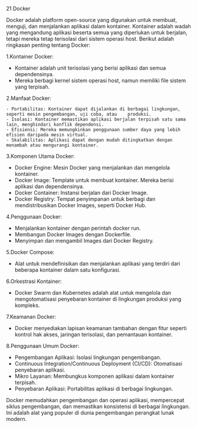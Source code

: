 21 Docker

Docker adalah platform open-source yang digunakan untuk membuat, menguji, dan menjalankan aplikasi dalam kontainer. Kontainer adalah wadah yang mengandung aplikasi beserta semua yang diperlukan untuk berjalan, tetapi mereka tetap terisolasi dari sistem operasi host. Berikut adalah ringkasan penting tentang Docker:

1.Kontainer Docker:

- Kontainer adalah unit terisolasi yang berisi aplikasi dan semua dependensinya.
- Mereka berbagi kernel sistem operasi host, namun memiliki file sistem yang terpisah.

2.Manfaat Docker:

    - Portabilitas: Kontainer dapat dijalankan di berbagai lingkungan, seperti mesin pengembangan, uji coba, atau    produksi.
    - Isolasi: Kontainer memastikan aplikasi berjalan terpisah satu sama lain, menghindari konflik dependensi.
    - Efisiensi: Mereka memungkinkan penggunaan sumber daya yang lebih efisien daripada mesin virtual.
    - Skalabilitas: Aplikasi dapat dengan mudah ditingkatkan dengan menambah atau mengurangi kontainer.

3.Komponen Utama Docker:

- Docker Engine: Mesin Docker yang menjalankan dan mengelola kontainer.
- Docker Image: Template untuk membuat kontainer. Mereka berisi aplikasi dan dependensinya.
- Docker Container: Instansi berjalan dari Docker Image.
- Docker Registry: Tempat penyimpanan untuk berbagi dan mendistribusikan Docker Images, seperti Docker Hub.

4.Penggunaan Docker:

- Menjalankan kontainer dengan perintah docker run.
- Membangun Docker Images dengan Dockerfile.
- Menyimpan dan mengambil Images dari Docker Registry.

5.Docker Compose:

- Alat untuk mendefinisikan dan menjalankan aplikasi yang terdiri dari beberapa kontainer dalam satu konfigurasi.

6.Orkestrasi Kontainer:

- Docker Swarm dan Kubernetes adalah alat untuk mengelola dan mengotomatisasi penyebaran kontainer di lingkungan produksi yang kompleks.

7.Keamanan Docker:

- Docker menyediakan lapisan keamanan tambahan dengan fitur seperti kontrol hak akses, jaringan terisolasi, dan pemantauan kontainer.

8.Penggunaan Umum Docker:

- Pengembangan Aplikasi: Isolasi lingkungan pengembangan.
- Continuous Integration/Continuous Deployment (CI/CD): Otomatisasi penyebaran aplikasi.
- Mikro Layanan: Membungkus komponen aplikasi dalam kontainer terpisah.
- Penyebaran Aplikasi: Portabilitas aplikasi di berbagai lingkungan.

Docker memudahkan pengembangan dan operasi aplikasi, mempercepat siklus pengembangan, dan memastikan konsistensi di berbagai lingkungan. Ini adalah alat yang populer di dunia pengembangan perangkat lunak modern.
